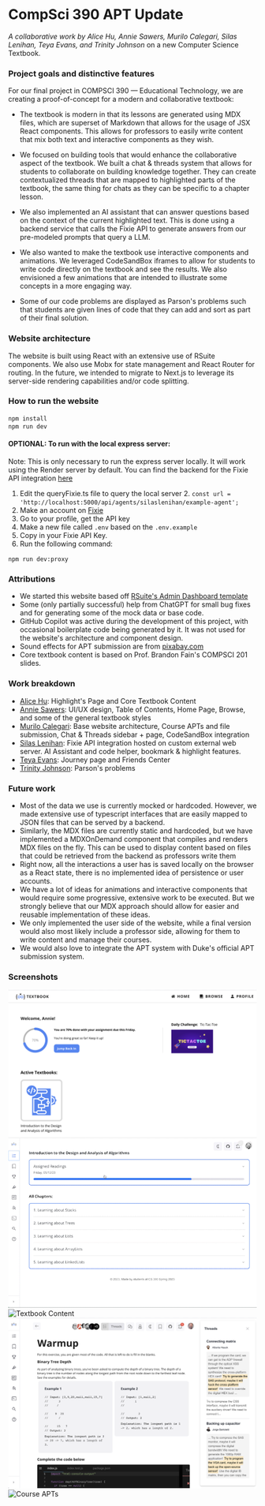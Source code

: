 # CompSci 390 APT Update

_A collaborative work by Alice Hu, Annie Sawers, Murilo Calegari, Silas Lenihan, Teya Evans, and Trinity Johnson_ on a new Computer Science Textbook.

### Project goals and distinctive features

For our final project in COMPSCI 390 — Educational Technology,
we are creating a proof-of-concept for a modern and collaborative textbook:

- The textbook is modern in that its lessons are generated using
  MDX files, which are superset of Markdown that allows for the
  usage of JSX React components. This allows for professors to easily
  write content that mix both text and interactive components as they wish.

- We focused on building tools that would enhance the collaborative
  aspect of the textbook. We built a chat & threads system that allows
  for students to collaborate on building knowledge together.
  They can create contextualized threads that are mapped
  to highlighted parts of the textbook, the same thing for chats as they can be specific
  to a chapter lesson.

- We also implemented an AI assistant that can answer questions based on the context
  of the current highlighted text. This is done using a backend service that calls
  the Fixie API to generate answers from our pre-modeled prompts that query a LLM.

- We also wanted to make the textbook use interactive components and animations.
  We leveraged CodeSandBox iframes to allow for students to write code directly
  on the textbook and see the results. We also envisioned a few animations that
  are intended to illustrate some concepts in a more engaging way.

- Some of our code problems are displayed as Parson's problems such that students
  are given lines of code that they can add and sort as part of their final solution.

### Website architecture

The website is built using React with an extensive use of RSuite components.
We also use Mobx for state management and React Router for routing. In the future,
we intended to migrate to Next.js to leverage its server-side rendering capabilities
and/or code splitting.

### How to run the website

```
npm install
npm run dev
```

#### OPTIONAL: To run with the local express server:

Note: This is only necessary to run the express server locally.
It will work using the Render server by default.
You can find the backend for the Fixie API integration [here](https://github.com/silaslenihan/online-textbook-backend)

1. Edit the queryFixie.ts file to query the local server 2. `const url = 'http://localhost:5000/api/agents/silaslenihan/example-agent';`
2. Make an account on [Fixie](app.fixie.ai)
3. Go to your profile, get the API key
4. Make a new file called `.env` based on the `.env.example`
5. Copy in your Fixie API Key.
6. Run the following command:

```
npm run dev:proxy
```

### Attributions

- We started this website based off [RSuite's Admin Dashboard template](https://github.com/rsuite/rsuite-admin-template)
- Some (only partially successful) help from ChatGPT for small bug fixes and for generating some of the mock data or base code.
- GitHub Copilot was active during the development of this project, with occasional boilerplate code being generated by it.
  It was not used for the website's architecture and component design.
- Sound effects for APT submission are from [pixabay.com](https://pixabay.com/sound-effects/)
- Core textbook content is based on Prof. Brandon Fain's COMPSCI 201 slides.

### Work breakdown

- [Alice Hu](https://github.com/aliceyuhehu): Highlight's Page and Core Textbook Content
- [Annie Sawers](https://github.com/anniesawers): UI/UX design, Table of Contents, Home Page, Browse, and some of the general textbook styles
- [Murilo Calegari](https://github.com/MuriloCalegari): Base website architecture, Course APTs and file submission, Chat & Threads sidebar + page, CodeSandBox integration
- [Silas Lenihan](https://github.com/silaslenihan): Fixie API integration hosted on custom external web server. AI Assistant and code helper, bookmark & highlight features.
- [Teya Evans](https://github.com/teyaevans): Journey page and Friends Center
- [Trinity Johnson](https://github.com/nerdyTJ): Parson's problems

### Future work

- Most of the data we use is currently mocked or hardcoded.
  However, we made extensive use of typescript interfaces that are easily
  mapped to JSON files that can be served by a backend.
- Similarly, the MDX files are currently static and hardcoded,
  but we have implemented a MDXOnDemand component that compiles
  and renders MDX files on the fly. This can be used to display content
  based on files that could be retrieved from the backend as professors
  write them
- Right now, all the interactions a user has is saved locally on the browser
  as a React state, there is no implemented idea of persistence or user accounts.
- We have a lot of ideas for animations and interactive components that
  would require some progressive, extensive work to be executed.
  But we strongly believe that our MDX approach should allow for easier
  and reusable implementation of these ideas.
- We only implemented the user side of the website,
  while a final version would also most likely include a professor side,
  allowing for them to write content and manage their courses.
- We would also love to integrate the APT system with Duke's official
  APT submission system.

### Screenshots

![Home Page](./images/1_home_page.png)
![Table of Contents](./images/2_table_of_contents.gif)
![Textbook Content](./images/3_textbook_content.gif)
![Textbook content threads](./images/4_textbook_content_threads.png)
![Course APTs](./images/5_course_apts.gif)
